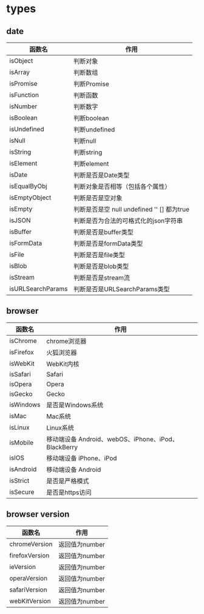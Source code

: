 # types

## date

| 函数名            | 作用                                       |
| ----------------- | ------------------------------------------ |
| isObject          | 判断对象                                   |
| isArray           | 判断数组                                   |
| isPromise         | 判断Promise                                |
| isFunction        | 判断函数                                   |
| isNumber          | 判断数字                                   |
| isBoolean         | 判断boolean                                |
| isUndefined       | 判断undefined                              |
| isNull            | 判断null                                   |
| isString          | 判断string                                 |
| isElement         | 判断element                                |
| isDate            | 判断是否是Date类型                         |
| isEqualByObj      | 判断对象是否相等（包括各个属性）           |
| isEmptyObject     | 判断是否是空对象                           |
| isEmpty           | 判断是否是空 null undefined '' [] 都为true |
| isJSON            | 判断是否为合法的可格式化的json字符串       |
| isBuffer          | 判断是否是buffer类型                       |
| isFormData        | 判断是否是formData类型                     |
| isFile            | 判断是否是file类型                         |
| isBlob            | 判断是否是blob类型                         |
| isStream          | 判断是否是stream流                         |
| isURLSearchParams | 判断是否是URLSearchParams类型              |

## browser

| 函数名    | 作用                                                |
| --------- | --------------------------------------------------- |
| isChrome  | chrome浏览器                                        |
| isFirefox | 火狐浏览器                                          |
| isWebKit  | WebKit内核                                          |
| isSafari  | Safari                                              |
| isOpera   | Opera                                               |
| isGecko   | Gecko                                               |
| isWindows | 是否是Windows系统                                   |
| isMac     | Mac系统                                             |
| isLinux   | Linux系统                                           |
| isMobile  | 移动端设备 Android、webOS、iPhone、iPod、BlackBerry |
| isIOS     | 移动端设备 iPhone、iPod                             |
| isAndroid | 移动端设备 Android                                  |
| isStrict  | 是否是严格模式                                      |
| isSecure  | 是否是https访问                                     |

## browser version

| 函数名         | 作用           |
| -------------- | -------------- |
| chromeVersion  | 返回值为number |
| firefoxVersion | 返回值为number |
| ieVersion      | 返回值为number |
| operaVersion   | 返回值为number |
| safariVersion  | 返回值为number |
| webKitVersion  | 返回值为number |

